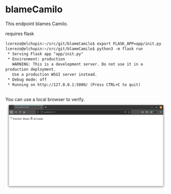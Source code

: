 # blameCamilo
This endpoint blames Camilo.

requires flask

```
lcerezo@elchupin:~/src/git/blameCamilo$ export FLASK_APP=app/init.py 
lcerezo@elchupin:~/src/git/blameCamilo$ python3 -m flask run
 * Serving Flask app "app/init.py"
 * Environment: production
   WARNING: This is a development server. Do not use it in a production deployment.
   Use a production WSGI server instead.
 * Debug mode: off
 * Running on http://127.0.0.1:5000/ (Press CTRL+C to quit)


```

You can use a local browser to verify.  
![ScreenShot](blameCamilo_screen.png)